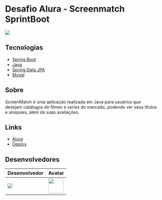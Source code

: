 ﻿# Desafio Alura - Screenmatch SprintBoot

![](https://cdn1.gnarususercontent.com.br/1/795715/2b32d8ef-25d3-42cc-9893-4b178120a0b0.png)

## Tecnologias
 
- [Spring Boot](https://spring.io/projects/spring-boot)
- [Java](https://www.java.com/pt-BR/)
- [Spring Data JPA](https://spring.io/projects/spring-data-jpa)
- [Mysql](https://www.baeldung.com/spring-boot-h2-database)

## Sobre
ScreenMatch é uma aplicação realizada em Java para usuários que desejam catálogos de filmes e series do mercado, podendo ver seus títulos e sinopses, além de suas avaliações.

## Links

- [Alura](https://cursos.alura.com.br/formacao-java-web-spring-boot)
- [Deploy](https://github.com/muryllovieira/Screenmatch-SpringBoot)

## Desenvolvedores
| Desenvolvedor | Avatar 
| ------------- | ------ 
| ![](https://img.shields.io/badge/DESENVOLVEDOR-MurylloVieira-blue?style=for-the-badge&logo=appveyor) | <a href="https://github.com/muryllovieira"><img src="https://avatars.githubusercontent.com/u/110054149?v=4" height="50" style="max-width: 100%;"></a> 

